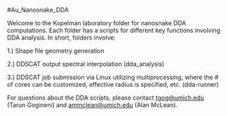 #Au_Nanosnake_DDA

Welcome to the Kopelman laboratory folder for nanosnake DDA computations. Each folder has a scripts for different key functions involving DDA analysis. In short, folders involve:

1.) Shape file geometry generation

2.) DDSCAT output spectral interpolation (dda_analysis)

3.) DDSCAT job submission via Linux utilizing multiprocessing, where the # of cores can be customized, effective radius is specified, etc. (dda-runner)

For questions about the DDA scripts, please contact tgog@umich.edu (Tarun Gogineni) and ammclean@umich.edu (Alan McLean).
